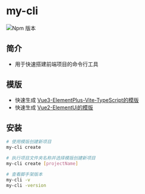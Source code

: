# my-cli
![Npm 版本](https://img.shields.io/badge/my--cli-v0.0.1-green)

## 简介
- 用于快速搭建前端项目的命令行工具

## 模版
- 快速生成 [Vue3-ElementPlus-Vite-TypeScript的模版](https://gitee.com/youlaiorg/vue3-element-admin)
- 快速生成 [Vue2-ElementUi的模版](https://github.com/PanJiaChen/vue-admin-template)

## 安装

```bash
# 使用模版创建新项目
my-cli create

# 执行项目文件夹名称并选择模版创建新项目
my-cli create [projectName]

# 查看脚手架版本
my-cli -v
my-cli -version

```
